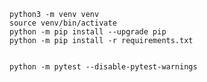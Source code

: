     python3 -m venv venv
    source venv/bin/activate
    python -m pip install --upgrade pip
    python -m pip install -r requirements.txt


    python -m pytest --disable-pytest-warnings